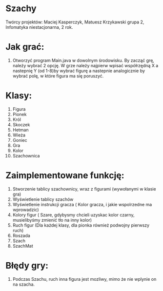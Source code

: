 # Szachy
Twórcy projektów: Maciej Kasperczyk, Matuesz Krzykawski grupa 2, Infomatyka niestacjonarna, 2 rok.

# Jak grać:

1. Otworzyć program Main.java w dowolnym środowisku. By zacząć grę, należy wybrać 2 opcję.
   W grze należy najpierw wpisać współrzędną X a nastepnię Y (od 1-8)by wybrać figurę a nastepnie analogicznie by wybrać polę, w które figura ma się poruszyć.

# Klasy:
1. Figura
2. Pionek
3. Król
4. Skoczek
5. Hetman
6. Wieża
7. Goniec
8. Gra
9. Kolor
10. Szachownica

# Zaimplementowane funkcję:
1. Stworzenie tablicy szachownicy, wraz z figurami (wywołanymi w klasie gra)
2. Wyświetlenie tablicy szachów 
3. Wyświetlenie instrukcji gracza ( Kolor gracza, i jakie wspolrzedne ma wprowadzic)
4. Kolory figur ( Szare, gdybysmy chcieli uzyskac kolor czarny, musielibyśmy zmienić tło na inny kolor)
5. Ruch figur (Dla każdej klasy, dla pionka również podwojny pierwszy ruch)
6. Roszada
7. Szach
8. SzachMat

# Błędy gry:
1. Podczas Szachu, ruch inna figura jest mozliwy, mimo że nie wplynie on na szacha.
